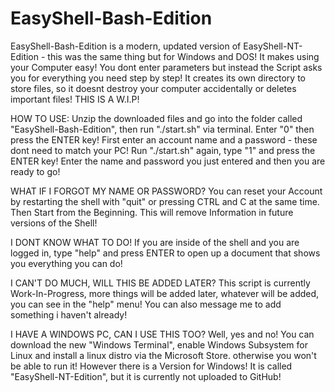 # EasyShell-Bash-Edition
EasyShell-Bash-Edition is a modern, updated version of EasyShell-NT-Edition - this was the same thing but for Windows and DOS! It makes using your Computer easy! You dont enter parameters but instead the Script asks you for everything you need step by step! It creates its own directory to store files, so it doesnt destroy your computer accidentally or deletes important files! THIS IS A W.I.P!

HOW TO USE:
Unzip the downloaded files and go into the folder called "EasyShell-Bash-Edition", then run "./start.sh" via terminal. 
Enter "0" then press the ENTER key!
First enter an account name and a password - these dont need to match your PC!
Run "./start.sh" again, type "1" and press the ENTER key! Enter the name and password you just entered and then you are ready to go!

WHAT IF I FORGOT MY NAME OR PASSWORD? 
You can reset your Account by restarting the shell with "quit" or pressing CTRL and C at the same time.
Then Start from the Beginning. This will remove Information in future versions of the Shell!

I DONT KNOW WHAT TO DO!
If you are inside of the shell and you are logged in, type "help" and press ENTER to open up a document that shows you everything you can do!

I CAN'T DO MUCH, WILL THIS BE ADDED LATER?
This script is currently Work-In-Progress, more things will be added later, whatever will be added, you can see in the "help" menu!
You can also message me to add something i haven't already!

I HAVE A WINDOWS PC, CAN I USE THIS TOO?
Well, yes and no! You can download the new "Windows Terminal", enable Windows Subsystem for Linux and install a linux distro via the Microsoft Store. otherwise you won't be able to run it! 
However there is a Version for Windows! It is called "EasyShell-NT-Edition", but it is currently not uploaded to GitHub!
